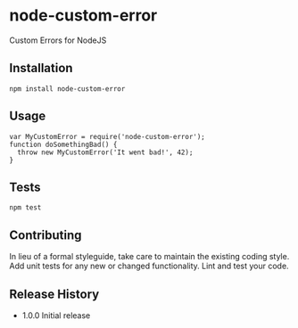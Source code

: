 # node-custom-error
Custom Errors for NodeJS

## Installation
````
npm install node-custom-error
````
## Usage
````
var MyCustomError = require('node-custom-error');
function doSomethingBad() {
  throw new MyCustomError('It went bad!', 42);
}
````
## Tests
````
npm test
````
## Contributing

In lieu of a formal styleguide, take care to maintain the existing coding style.
Add unit tests for any new or changed functionality. Lint and test your code.

## Release History

* 1.0.0 Initial release
